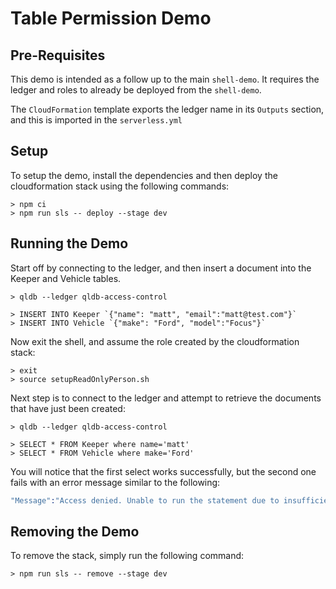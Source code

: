 # Table Permission Demo

## Pre-Requisites

This demo is intended as a follow up to the main `shell-demo`. It requires the ledger and roles to already be deployed from the `shell-demo`.

The `CloudFormation` template exports the ledger name in its `Outputs` section, and this is imported in the `serverless.yml`

## Setup

To setup the demo, install the dependencies and then deploy the cloudformation stack using the following commands:

```shell
> npm ci
> npm run sls -- deploy --stage dev
```

## Running the Demo

Start off by connecting to the ledger, and then insert a document into the Keeper and Vehicle tables.

```shell
> qldb --ledger qldb-access-control

> INSERT INTO Keeper `{"name": "matt", "email":"matt@test.com"}` 
> INSERT INTO Vehicle `{"make": "Ford", "model":"Focus"}` 
```

Now exit the shell, and assume the role created by the cloudformation stack:

```shell
> exit
> source setupReadOnlyPerson.sh
```

Next step is to connect to the ledger and attempt to retrieve the documents that have just been created:

```shell
> qldb --ledger qldb-access-control

> SELECT * FROM Keeper where name='matt'
> SELECT * FROM Vehicle where make='Ford'
```

You will notice that the first select works successfully, but the second one fails with an error message similar to the following:

```s
"Message":"Access denied. Unable to run the statement due to insufficient permissions or an improper variable reference"
```

## Removing the Demo

To remove the stack, simply run the following command:

```shell
> npm run sls -- remove --stage dev
```
